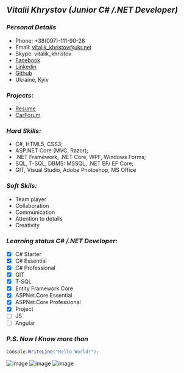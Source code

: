 ## ___Vitalii Khrystov (Junior C# /.NET Developer)___

### ___Personal Details___
* Phone: +38(097)-111-90-28
* Email: vitalik_khristov@ukr.net
* Skype: vitalik_khristov
* [Facebook](https://www.facebook.com/vitalik.khristov)
* [Linkedin](https://www.linkedin.com/in/khrystov-vitalii-58946b131/)
* [Github](https://github.com/VitaliyKhrystov)
* Ukraine, Kyiv

### ___Projects:___
* [Resume](https://deluxe-cascaron-18758d.netlify.app/)
* [CarForum](http://carforumtestproject.somee.com/)

### ___Hard Skills:___
* C#, HTML5, CSS3;
*	ASP.NET Core (MVC, Razor);
* .NET Framework, .NET Core, WPF, Windows Forms;
* SQL, T-SQL, DBMS: MSSQL, .NET EF/ EF Core;
* GIT, Visual Studio, Adobe Photoshop, MS Office

### ___Soft Skils:___
* Team player
* Collaboration
* Communication
* Attention to details
* Creativity

### ___Learning status C# /.NET Developer:___
- [X] C# Starter
- [X] C# Essential
- [X] C# Professional
- [X] GIT
- [X] T-SQL
- [X] Entity Framework Core
- [X] ASPNet.Core Essential
- [X] ASPNet.Core Professional
- [X] Project
- [ ] JS
- [ ] Angular
### _P.S. Now I Know more than_
```c#
Console.WriteLine("Hello World!");
```
![image](https://user-images.githubusercontent.com/95378328/174309735-c7028920-0034-4eb2-8414-e3227925e786.png) ![image](https://user-images.githubusercontent.com/95378328/174309751-a4785f5d-6436-4a45-89d3-fff6cf6b8983.png) ![image](https://user-images.githubusercontent.com/95378328/174309763-37015566-2312-4b96-a893-dfbf2c8241a0.png)
 



<!---
VitaliyKhrystov/VitaliyKhrystov is a ✨ special ✨ repository because its `README.md` (this file) appears on your GitHub profile.
You can click the Preview link to take a look at your changes.
--->
